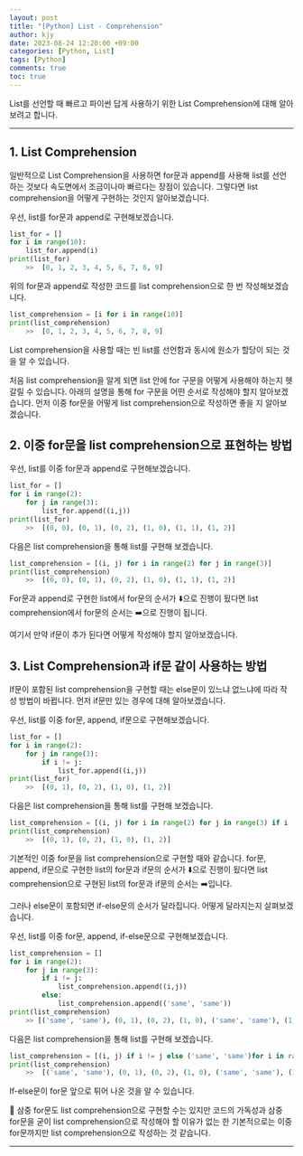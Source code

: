 ```yaml
---
layout: post
title: "[Python] List - Comprehension"
author: kjy
date: 2023-08-24 12:20:00 +09:00
categories: [Python, List]
tags: [Python]
comments: true
toc: true
---
```


List를 선언할 때 빠르고 파이썬 답게 사용하기 위한 List Comprehension에 대해 알아보려고 합니다.

---

## 1. List Comprehension

일반적으로 List Comprehension을 사용하면 for문과 append를 사용해 list를 선언하는 것보다 속도면에서 조금이나마 빠르다는 장점이 있습니다. 그렇다면 list comprehension을 어떻게 구현하는 것인지 알아보겠습니다.

우선, list를 for문과 append로 구현해보겠습니다.

```python
list_for = []
for i in range(10):
    list_for.append(i)
print(list_for)
    >>  [0, 1, 2, 3, 4, 5, 6, 7, 8, 9]
```

위의 for문과 append로 작성한 코드를 list comprehension으로 한 번 작성해보겠습니다.

```python
list_comprehension = [i for i in range(10)]
print(list_comprehension)
    >>  [0, 1, 2, 3, 4, 5, 6, 7, 8, 9]
```

List comprehension을 사용할 때는 빈 list를 선언함과 동시에 원소가 할당이 되는 것을 알 수 있습니다.

처음 list comprehension을 알게 되면 list 안에 for 구문을 어떻게 사용해야 하는지 헷갈릴 수 있습니다. 아래의 설명을 통해 for 구문을 어떤 순서로 작성해야 할지 알아보겠습니다. 먼저 이중 for문을 어떻게 list comprehension으로 작성하면 좋을 지 알아보겠습니다.

## 2. 이중 for문을 list comprehension으로 표현하는 방법

우선, list를 이중 for문과 append로 구현해보겠습니다.

```python
list_for = []
for i in range(2):
    for j in range(3):
        list_for.append((i,j))
print(list_for)
    >>  [(0, 0), (0, 1), (0, 2), (1, 0), (1, 1), (1, 2)]
```

다음은 list comprehension을 통해 list를 구현해 보겠습니다.

```python
list_comprehension = [(i, j) for i in range(2) for j in range(3)]
print(list_comprehension)
    >>  [(0, 0), (0, 1), (0, 2), (1, 0), (1, 1), (1, 2)]
```

For문과 append로 구현한 list에서 for문의 순서가 ⬇️으로 진행이 됬다면 list comprehension에서 for문의 순서는 ➡️으로 진행이 됩니다.

여기서 만약 if문이 추가 된다면 어떻게 작성해야 할지 알아보겠습니다.

## 3. List Comprehension과 if문 같이 사용하는 방법

If문이 포함된 list comprehension을 구현할 때는 else문이 있느냐 없느냐에 따라 작성 방법이 바뀝니다. 먼저 if문만 있는 경우에 대해 알아보겠습니다.

우선, list를 이중 for문, append, if문으로 구현해보겠습니다.

```python
list_for = []
for i in range(2):
    for j in range(3):
        if i != j:
            list_for.append((i,j))
print(list_for)
    >>  [(0, 1), (0, 2), (1, 0), (1, 2)]
```

다음은 list comprehension을 통해 list를 구현해 보겠습니다.

```python
list_comprehension = [(i, j) for i in range(2) for j in range(3) if i != j]
print(list_comprehension)
    >>  [(0, 1), (0, 2), (1, 0), (1, 2)]
```

기본적인 이중 for문을 list comprehension으로 구현할 때와 같습니다. for문, append, if문으로 구현한 list의 for문과 if문의 순서가 ⬇️으로 진행이 됬다면 list comprehension으로 구현된 list의 for문과 if문의 순서는 ➡️입니다.

그러나 else문이 포함되면 if-else문의 순서가 달라집니다. 어떻게 달라지는지 살펴보겠습니다.

우선, list를 이중 for문, append, if-else문으로 구현해보겠습니다.

```python
list_comprehension = []
for i in range(2):
    for j in range(3):
        if i != j:
            list_comprehension.append((i,j))
        else:
            list_comprehension.append(('same', 'same'))
print(list_comprehension)
    >> [('same', 'same'), (0, 1), (0, 2), (1, 0), ('same', 'same'), (1, 2)]
```

다음은 list comprehension을 통해 list를 구현해 보겠습니다.

```python
list_comprehension = [(i, j) if i != j else ('same', 'same')for i in range(2) for j in range(3)]
print(list_comprehension)
    >>  [('same', 'same'), (0, 1), (0, 2), (1, 0), ('same', 'same'), (1, 2)]
```

If-else문이 for문 앞으로 튀어 나온 것을 알 수 있습니다.

🔎 삼중 for문도 list comprehension으로 구현할 수는 있지만 코드의 가독성과 삼중 for문을 굳이 list comprehension으로 작성해야 할 이유가 없는 한 기본적으로는 이중 for문까지만 list comprehension으로 작성하는 것 같습니다.

---
